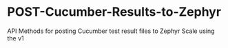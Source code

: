 # POST-Cucumber-Results-to-Zephyr
API Methods for posting Cucumber test result files to Zephyr Scale using the v1 
